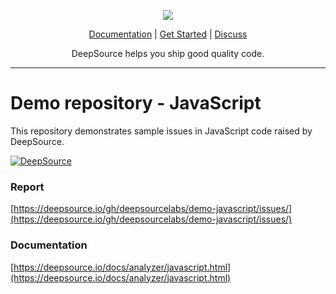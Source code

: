 <p align="center">
  <img src="https://deepsource.io/images/logo-wordmark-dark.svg" />
</p>

<p align="center">
  <a href="https://deepsource.io/docs/">Documentation</a> |
  <a href="https://deepsource.io/signup/">Get Started</a> |
  <a href="https://discuss.deepsource.io/">Discuss</a>
</p>

<p align="center">
  DeepSource helps you ship good quality code.
</p>

</p>

---

# Demo repository - JavaScript

This repository demonstrates sample issues in JavaScript code raised by DeepSource.

[![DeepSource](https://deepsource.io/gh/deepsourcelabs/demo-javascript.svg/?label=active+issues&show_trend=true)](https://deepsource.io/gh/deepsourcelabs/demo-javascript/?ref=repository-badge)

### Report

[https://deepsource.io/gh/deepsourcelabs/demo-javascript/issues/](https://deepsource.io/gh/deepsourcelabs/demo-javascript/issues/)

### Documentation

[https://deepsource.io/docs/analyzer/javascript.html](https://deepsource.io/docs/analyzer/javascript.html)
